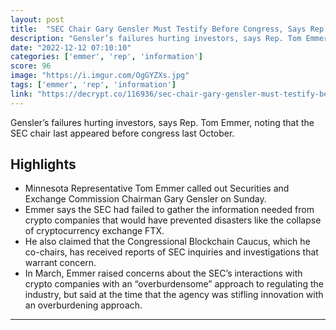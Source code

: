 ```yaml
---
layout: post
title:  "SEC Chair Gary Gensler Must Testify Before Congress, Says Rep. Tom Emmer"
description: "Gensler’s failures hurting investors, says Rep. Tom Emmer, noting that the SEC chair last appeared before congress last October."
date: "2022-12-12 07:10:10"
categories: ['emmer', 'rep', 'information']
score: 96
image: "https://i.imgur.com/OgGYZXs.jpg"
tags: ['emmer', 'rep', 'information']
link: "https://decrypt.co/116936/sec-chair-gary-gensler-must-testify-before-congress-says-rep-tom-emmer"
---
```


Gensler’s failures hurting investors, says Rep. Tom Emmer, noting that the SEC chair last appeared before congress last October.

## Highlights

- Minnesota Representative Tom Emmer called out Securities and Exchange Commission Chairman Gary Gensler on Sunday.
- Emmer says the SEC had failed to gather the information needed from crypto companies that would have prevented disasters like the collapse of cryptocurrency exchange FTX.
- He also claimed that the Congressional Blockchain Caucus, which he co-chairs, has received reports of SEC inquiries and investigations that warrant concern.
- In March, Emmer raised concerns about the SEC’s interactions with crypto companies with an “overburdensome” approach to regulating the industry, but said at the time that the agency was stifling innovation with an overburdening approach.

---

